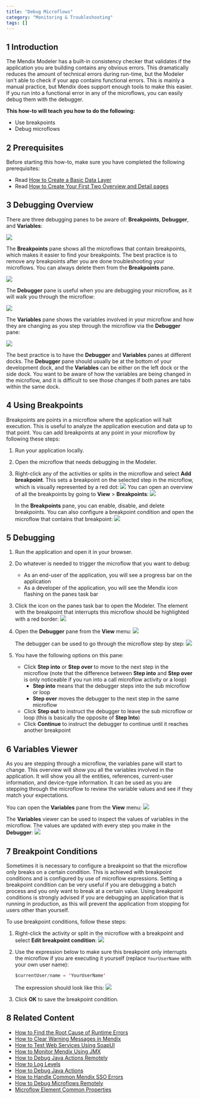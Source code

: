 ```yaml
---
title: "Debug Microflows"
category: "Monitoring & Troubleshooting"
tags: []
---
```


## 1 Introduction

The Mendix Modeler has a built-in consistency checker that validates if the application you are building contains any obvious errors. This dramatically reduces the amount of technical errors during run-time, but the Modeler isn't able to check if your app contains functional errors. This is mainly a manual practice, but Mendix does support enough tools to make this easier. If you run into a functional error in any of the microflows, you can easily debug them with the debugger.

**This how-to will teach you how to do the following:**

* Use breakpoints
* Debug microflows

## 2 Prerequisites

Before starting this how-to, make sure you have completed the following prerequisites:

* Read [How to Create a Basic Data Layer](../data-models/create-a-basic-data-layer)
* Read [How to Create Your First Two Overview and Detail pages](../ux/create-your-first-two-overview-and-detail-pages)

## 3 Debugging Overview

There are three debugging panes to be aware of: **Breakpoints**, **Debugger**, and **Variables**:

![](attachments/18448571/18580004.png)

The **Breakpoints** pane shows all the microflows that contain breakpoints, which makes it easier to find your breakpoints. The best practice is to remove any breakpoints after you are done troubleshooting your microflows. You can always delete them from the **Breakpoints** pane.

![](attachments/18448571/18580017.png)

The **Debugger** pane is useful when you are debugging your microflow, as it will walk you through the microflow:

![](attachments/18448571/18580008.png)

The **Variables** pane shows the variables involved in your microflow and how they are changing as you step through the microflow via the **Debugger** pane:

![](attachments/18448571/18580005.png)

The best practice is to have the **Debugger** and **Variables** panes at different docks. The **Debugger** pane should usually be at the bottom of your development dock, and the **Variables** can be either on the left dock or the side dock. You want to be aware of how the variables are being changed in the microflow, and it is difficult to see those changes if both panes are tabs within the same dock.

## 4 Using Breakpoints

Breakpoints are points in a microflow where the application will halt execution. This is useful to analyze the application execution and data up to that point. You can add breakpoints at any point in your microflow by following these steps:

1. Run your application locally.
2. Open the microflow that needs debugging in the Modeler.
3. Right-click any of the activities or splits in the microflow and select **Add breakpoint**. This sets a breakpoint on the selected step in the microflow, which is visually represented by a red dot:
    ![](attachments/18448571/18580020.png)
    You can open an overview of all the breakpoints by going to **View** > **Breakpoints**:
    ![](attachments/18448571/18580019.png)

    In the **Breakpoints** pane, you can enable, disable, and delete breakpoints. You can also configure a breakpoint condition and open the microflow that contains that breakpoint:
    ![](attachments/18448571/18580017.png)

## 5 Debugging

1. Run the application and open it in your browser.
2. Do whatever is needed to trigger the microflow that you want to debug:
    * As an end-user of the application, you will see a progress bar on the application
    * As a developer of the application, you will see the Mendix icon flashing on the panes task bar
3. Click the icon on the panes task bar to open the Modeler. The element with the breakpoint that interrupts this microflow should be highlighted with a red border:
    ![](attachments/18448571/18580010.png)
4. Open the **Debugger** pane from the **View** menu:
    ![](attachments/18448571/18580009.png)

    The debugger can be used to go through the microflow step by step:
    ![](attachments/18448571/18580008.png)
5. You have the following options on this pane:  
    * Click **Step into** or **Step over** to move to the next step in the microflow (note that the difference between **Step into** and **Step over** is only noticeable if you run into a call microflow activity or a loop)
        * **Step into** means that the debugger steps into the sub microflow or loop
        * **Step over** moves the debugger to the next step in the same microflow
    * Click **Step out** to instruct the debugger to leave the sub microflow or loop (this is basically the opposite of **Step Into**)
    * Click **Continue** to instruct the debugger to continue until it reaches another breakpoint

## 6 Variables Viewer

As you are stepping through a microflow, the variables pane will start to change. This overview will show you all the variables involved in the application. It will show you all the entities, references, current-user information, and device-type information. It can be used as you are stepping through the microflow to review the variable values and see if they match your expectations.

You can open the **Variables** pane from the **View** menu:
![](attachments/18448571/18580006.png)

The **Variables** viewer can be used to inspect the values of variables in the microflow. The values are updated with every step you make in the **Debugger**:
![](attachments/18448571/18580005.png)

## 7 Breakpoint Conditions

Sometimes it is necessary to configure a breakpoint so that the microflow only breaks on a certain condition. This is achieved with breakpoint conditions and is configured by use of microflow expressions. Setting a breakpoint condition can be very useful if you are debugging a batch process and you only want to break at a certain value. Using breakpoint conditions is strongly advised if you are debugging an application that is running in production, as this will prevent the application from stopping for users other than yourself.

To use breakpoint conditions, follow these steps:

1. Right-click the activity or split in the microflow with a breakpoint and select **Edit breakpoint condition**:
    ![](attachments/18448571/18580018.png)
2.  Use the expression below to make sure this breakpoint only interrupts the microflow if you are executing it yourself (replace `YourUserName` with your own user name):

    ```java
    $currentUser/name = 'YourUserName'
    ```

    The expression should look like this:
    ![](attachments/18448571/18580012.png)

3. Click **OK** to save the breakpoint condition.

## 8 Related Content

* [How to Find the Root Cause of Runtime Errors](finding-the-root-cause-of-runtime-errors)
* [How to Clear Warning Messages in Mendix](clear-warning-messages)
* [How to Test Web Services Using SoapUI](../testing/testing-web-services-using-soapui)
* [How to Monitor Mendix Using JMX](monitoring-mendix-using-jmx)
* [How to Debug Java Actions Remotely](debug-java-actions-remotely)
* [How to Log Levels](log-levels)
* [How to Debug Java Actions](debug-java-actions)
* [How to Handle Common Mendix SSO Errors](handle-common-mendix-sso-errors)
* [How to Debug Microflows Remotely](debug-microflows-remotely)
* [Microflow Element Common Properties](/refguide7/microflow-element-common-properties)

